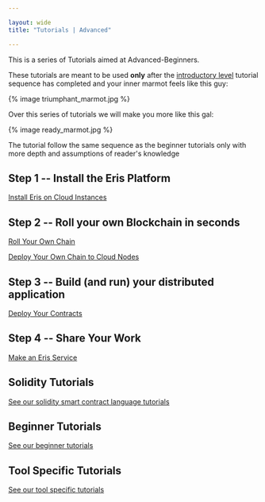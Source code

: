 ```yaml
---

layout: wide
title: "Tutorials | Advanced"

---
```


This is a series of Tutorials aimed at Advanced-Beginners.

These tutorials are meant to be used **only** after the [introductory level](../) tutorial sequence has completed and your inner marmot feels like this guy:

{% image triumphant_marmot.jpg %}

Over this series of tutorials we will make you more like this gal:

{% image ready_marmot.jpg %}

The tutorial follow the same sequence as the beginner tutorials only with more depth and assumptions of reader's knowledge

## Step 1 -- Install the Eris Platform

[Install Eris on Cloud Instances](cloud-getting-started)

## Step 2 -- Roll your own Blockchain in seconds

[Roll Your Own Chain](chainmaking/)

[Deploy Your Own Chain to Cloud Nodes](chaindeploying/)

## Step 3 -- Build (and run) your distributed application

[Deploy Your Contracts](contractsdeploying/)

## Step 4 -- Share Your Work

[Make an Eris Service](servicesmaking/)

## Solidity Tutorials

[See our solidity smart contract language tutorials](/tutorials/solidity/)

## Beginner Tutorials

[See our beginner tutorials](/tutorials/)

## Tool Specific Tutorials

[See our tool specific tutorials](/tutorials/tool-specific/)
